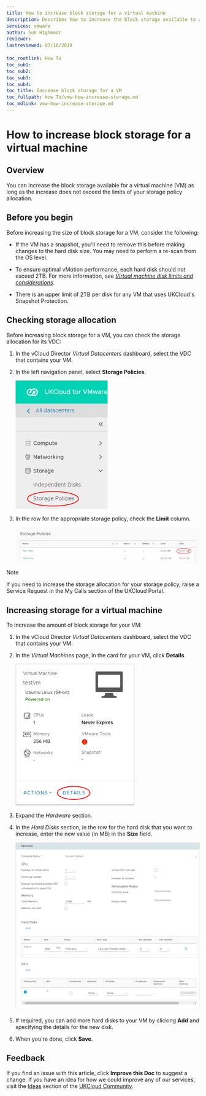 ```yaml
---
title: How to increase block storage for a virtual machine
description: Describes how to increase the block storage available to a virtual machine (VM)
services: vmware
author: Sue Highmoor
reviewer:
lastreviewed: 07/10/2019

toc_rootlink: How To
toc_sub1:
toc_sub2:
toc_sub3:
toc_sub4:
toc_title: Increase block storage for a VM
toc_fullpath: How To/vmw-how-increase-storage.md
toc_mdlink: vmw-how-increase-storage.md
---
```


# How to increase block storage for a virtual machine

## Overview

You can increase the block storage available for a virtual machine (VM) as long as the increase does not exceed the limits of your storage policy allocation.

## Before you begin

Before increasing the size of block storage for a VM, consider the following:

- If the VM has a snapshot, you'll need to remove this before making changes to the hard disk size. You may need to perform a re-scan from the OS level.

- To ensure optimal vMotion performance, each hard disk should not exceed 2TB. For more information, see [*Virtual machine disk limits and considerations*](vmw-ref-vmdk-limits.md).

- There is an upper limit of 2TB per disk for any VM that uses UKCloud's Snapshot Protection.

## Checking storage allocation

Before increasing block storage for a VM, you can check the storage allocation for its VDC:

1. In the vCloud Director *Virtual Datacenters* dashboard, select the VDC that contains your VM.

2. In the left navigation panel, select **Storage Policies**.

    ![Storage Policies menu option in vCloud Director](images/vmw-vcd-mnu-storage-policies.png)

3. In the row for the appropriate storage policy, check the **Limit** column.

    ![Storage policy limit](images/vmw-vcd-storage-limit.png)

> [!NOTE]
> If you need to increase the storage allocation for your storage policy, raise a Service Request in the My Calls section of the UKCloud Portal.

## Increasing storage for a virtual machine

To increase the amount of block storage for your VM:

1. In the vCloud Director *Virtual Datacenters* dashboard, select the VDC that contains your VM.

2. In the *Virtual Machines* page, in the card for your VM, click **Details**.

    ![VM Details menu option](images/vmw-vcd-mnu-vm-details.png)

3. Expand the *Hardware* section.

4. In the *Hard Disks* section, in the row for the hard disk that you want to increase, enter the new value (in MB) in the **Size** field.

    ![Hard disk size](images/vmw-vcd-vm-hardware.png)

5. If required, you can add more hard disks to your VM by clicking **Add** and specifying the details for the new disk.

6. When you're done, click **Save**.

## Feedback

If you find an issue with this article, click **Improve this Doc** to suggest a change. If you have an idea for how we could improve any of our services, visit the [Ideas](https://community.ukcloud.com/ideas) section of the [UKCloud Community](https://community.ukcloud.com).
